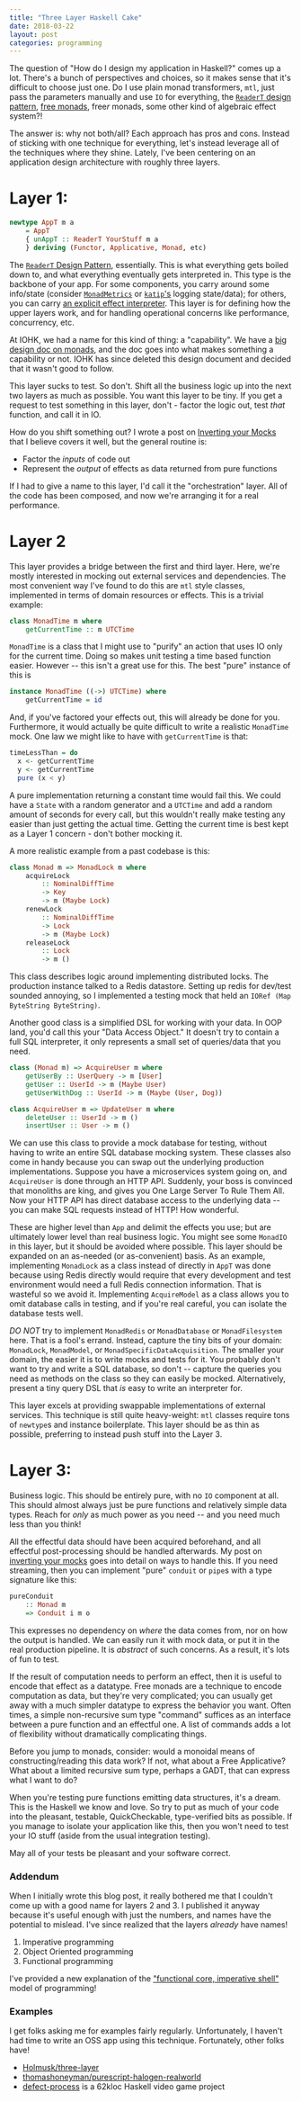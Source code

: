 ```yaml
---
title: "Three Layer Haskell Cake"
date: 2018-03-22
layout: post
categories: programming
---
```


The question of "How do I design my application in Haskell?" comes up a lot.
There's a bunch of perspectives and choices, so it makes sense that it's difficult to choose just one.
Do I use plain monad transformers, `mtl`, just pass the parameters manually and use `IO` for everything, the [`ReaderT` design pattern](https://www.fpcomplete.com/blog/2017/06/readert-design-pattern), [free monads](http://www.parsonsmatt.org/2017/09/22/what_does_free_buy_us.html), free*r* monads, some other kind of algebraic effect system?!

The answer is: why not both/all?
Each approach has pros and cons.
Instead of sticking with one technique for everything, let's instead leverage all of the techniques where they shine.
Lately, I've been centering on an application design architecture with roughly three layers.

# Layer 1: 

```haskell
newtype AppT m a 
    = AppT 
    { unAppT :: ReaderT YourStuff m a 
    } deriving (Functor, Applicative, Monad, etc)
```

The  [`ReaderT` Design Pattern](https://www.fpcomplete.com/blog/2017/06/readert-design-pattern), essentially.
This is what everything gets boiled down to, and what everything eventually gets interpreted in.
This type is the backbone of your app.
For some components, you carry around some info/state (consider [`MonadMetrics`](https://hackage.haskell.org/package/monad-metrics) or  [`katip`'s](https://hackage.haskell.org/package/katip-0.5.2.0/docs/Katip.html) logging state/data); for others, you can carry [an explicit effect interpreter](http://www.parsonsmatt.org/2016/07/14/rank_n_classy_limited_effects.html).
This layer is for defining how the upper layers work, and for handling operational concerns like performance, concurrency, etc.

At IOHK, we had a name for this kind of thing: a "capability".
We have a [big design doc on monads](https://github.com/parsonsmatt/cardano-sl/blob/10e55bde9a5c0d9d28bca25950a8811407c5fc8c/docs/monads.md), and the doc goes into what makes something a capability or not.
IOHK has since deleted this design document and decided that it wasn't good to follow.

This layer sucks to test.
So don't.
Shift all the business logic up into the next two layers as much as possible.
You want this layer to be tiny.
If you get a request to test something in this layer, don't - factor the logic out, test *that* function, and call it in IO.

How do you shift something out?
I wrote a post on [Inverting your Mocks](http://www.parsonsmatt.org/2017/07/27/inverted_mocking.html) that I believe covers it well, but the general routine is:

- Factor the *inputs* of code out
- Represent the *output* of effects as data returned from pure functions

If I had to give a name to this layer, I'd call it the "orchestration" layer.
All of the code has been composed, and now we're arranging it for a real performance.

# Layer 2

This layer provides a bridge between the first and third layer.
Here, we're mostly interested in mocking out external services and dependencies.
The most convenient way I've found to do this are `mtl` style classes, implemented in terms of domain resources or effects.
This is a trivial example:

```haskell
class MonadTime m where 
    getCurrentTime :: m UTCTime
```
    
`MonadTime` is a class that I might use to "purify" an action that uses IO only for the current time.
Doing so makes unit testing a time based function easier.
However -- this isn't a great use for this.
The best "pure" instance of this is 

```haskell
instance MonadTime ((->) UTCTime) where
    getCurrentTime = id
```

And, if you've factored your effects out, this will already be done for you.
Furthermore, it would actually be quite difficult to write a realistic `MonadTime` mock.
One law we might like to have with `getCurrentTime` is that:

```haskell
timeLessThan = do
  x <- getCurrentTime
  y <- getCurrentTime
  pure (x < y)
```

A pure implementation returning a constant time would fail this.
We could have a `State` with a random generator and a `UTCTime` and add a random amount of seconds for every call, but this wouldn't really make testing any easier than just getting the actual time.
Getting the current time is best kept as a Layer 1 concern - don't bother mocking it.

A more realistic example from a past codebase is this:

```haskell
class Monad m => MonadLock m where
    acquireLock 
        :: NominalDiffTime 
        -> Key 
        -> m (Maybe Lock)
    renewLock 
        :: NominalDiffTime 
        -> Lock 
        -> m (Maybe Lock)
    releaseLock 
        :: Lock 
        -> m ()
```

This class describes logic around implementing distributed locks.
The production instance talked to a Redis datastore.
Setting up redis for dev/test sounded annoying, so I implemented a testing mock that held an `IORef (Map ByteString ByteString)`.

Another good class is a simplified DSL for working with your data.
In OOP land, you'd call this your "Data Access Object."
It doesn't try to contain a full SQL interpreter, it only represents a small set of queries/data that you need.

```haskell
class (Monad m) => AcquireUser m where
    getUserBy :: UserQuery -> m [User]
    getUser :: UserId -> m (Maybe User)
    getUserWithDog :: UserId -> m (Maybe (User, Dog))

class AcquireUser m => UpdateUser m where
    deleteUser :: UserId -> m ()
    insertUser :: User -> m ()
```

We can use this class to provide a mock database for testing, without having to write an entire SQL database mocking system.
These classes also come in handy because you can swap out the underlying production implementations.
Suppose you have a microservices system going on, and `AcquireUser` is done through an HTTP API.
Suddenly, your boss is convinced that monoliths are king, and gives you One Large Server To Rule Them All.
Now your HTTP API has direct database access to the underlying data -- you can make SQL requests instead of HTTP!
How wonderful.

These are higher level than `App` and delimit the effects you use; but are ultimately lower level than real business logic.
You might see some `MonadIO` in this layer, but it should be avoided where possible.
This layer should be expanded on an as-needed (or as-convenient) basis.
As an example, implementing `MonadLock` as a class instead of directly in `AppT` was done because using Redis directly would require that every development and test environment would need a full Redis connection information.
That is wasteful so we avoid it.
Implementing `AcquireModel` as a class allows you to omit database calls in testing, and if you're real careful, you can isolate the database tests well.

*DO NOT* try to implement `MonadRedis` or `MonadDatabase` or `MonadFilesystem` here.
That is a fool's errand.
Instead, capture the tiny bits of your domain: `MonadLock`, `MonadModel`, or `MonadSpecificDataAcquisition`.
The smaller your domain, the easier it is to write mocks and tests for it.
You probably don't want to try and write a SQL database, so don't -- capture the queries you need as methods on the class so they can easily be mocked.
Alternatively, present a tiny query DSL that *is* easy to write an interpreter for.

This layer excels at providing swappable implementations of external services.
This technique is still quite heavy-weight: `mtl` classes require tons of `newtype`s and instance boilerplate.
This layer should be as thin as possible, preferring to instead push stuff into the Layer 3.

# Layer 3: 

Business logic.
This should be entirely pure, with no `IO` component at all.
This should almost always just be pure functions and relatively simple data types.
Reach for *only* as much power as you need -- and you need much less than you think!

All the effectful data should have been acquired beforehand, and all effectful post-processing should be handled afterwards.
My post on [inverting your mocks](http://www.parsonsmatt.org/2017/07/27/inverted_mocking.html) goes into detail on ways to handle this.
If you need streaming, then you can implement "pure" `conduit` or `pipe`s with a type signature like this:

```haskell
pureConduit 
    :: Monad m 
    => Conduit i m o
```

This expresses no dependency on *where* the data comes from, nor on how the output is handled.
We can easily run it with mock data, or put it in the real production pipeline.
It is *abstract* of such concerns.
As a result, it's lots of fun to test.

If the result of computation needs to perform an effect, then it is useful to encode that effect as a datatype.
Free monads are a technique to encode computation as data, but they're very complicated; you can usually get away with a much simpler datatype to express the behavior you want.
Often times, a simple non-recursive sum type "command" suffices as an interface between a pure function and an effectful one.
A list of commands adds a lot of flexibility without dramatically complicating things.

Before you jump to monads, consider: would a monoidal means of constructing/reading this data work?
If not, what about a Free Applicative?
What about a limited recursive sum type, perhaps a GADT, that can express what I want to do?

When you're testing pure functions emitting data structures, it's a dream.
This is the Haskell we know and love.
So try to put as much of your code into the pleasant, testable, QuickCheckable, type-verified bits as possible.
If you manage to isolate your application like this, then you won't need to test your IO stuff (aside from the usual integration testing).

May all of your tests be pleasant and your software correct.

### Addendum

When I initially wrote this blog post, it really bothered me that I couldn't come up with a good name for layers 2 and 3.
I published it anyway because it's useful enough with just the numbers, and names have the potential to mislead.
I've since realized that the layers *already* have names!

1. Imperative programming
2. Object Oriented programming
3. Functional programming

I've provided a new explanation of the ["functional core, imperative shell"](https://www.destroyallsoftware.com/talks/boundaries) model of programming!

### Examples

I get folks asking me for examples fairly regularly.
Unfortunately, I haven't had time to write an OSS app using this technique.
Fortunately, other folks have!

- [Holmusk/three-layer](https://github.com/Holmusk/three-layer)
- [thomashoneyman/purescript-halogen-realworld](https://github.com/thomashoneyman/purescript-halogen-realworld)
- [defect-process](https://github.com/incoherentsoftware/defect-process) is a 62kloc Haskell video game project
